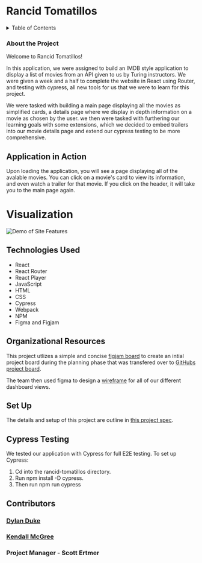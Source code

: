 # Rancid Tomatillos

<details>
  <summary>Table of Contents</summary>
  <ol>
    <li><a href="#about-the-project">About the Project</a></li>
    <li><a href="#set-up">Set Up</a></li>
    <li><a href="#application-in-action">Application in Action</a></li>
    <li><a href="#contributors">Contributors</a></li>
    <li><a href="#technologies-used">Technologies Used</a></li>
    <li><a href="#organizational-resources">Organizational Resources</a></li>
    <li><a href="#cypress-testing">Cypress Testing</a></li>
  </ol>
</details>

### About the Project
Welcome to Rancid Tomatillos!

   
In this application, we were assigned to build an IMDB style application to display a list of movies from an API given to us by Turing instructors. We were given a week and 
a half to complete the website in React using Router, and testing with cypress, all new 
tools for us that we were to learn for this project.

    
We were tasked with building a main page displaying all the movies as simplified cards, a details page where we display in depth information on a movie as chosen by the user. 
we then were tasked with furthering our learning goals with some extensions, which we decided to embed trailers into our movie details page and extend our cypress testing to be more comprehensive.


## Application in Action

Upon loading the application, you will see a page displaying all of the avalable movies.
You can click on a movie's card to view its information, and even watch a trailer 
for that movie. If you click on the header, it will take you to the main page again.

# Visualization
![Demo of Site Features](https://media.giphy.com/media/SpfCbAfAPoQUyWlTqO/giphy.gif)


## Technologies Used

- React
- React Router
- React Player
- JavaScript
- HTML
- CSS
- Cypress
- Webpack
- NPM
- Figma and Figjam

## Organizational Resources

This project utlizes a simple and concise [figjam board](https://www.figma.com/file/YqhwZlTqNIZbO8a4peaPmg/Rancid-Tomatillos?node-id=0%3A1) to create an intial project board during the planning phase that was transfered over to [GitHubs project board](https://github.com/kendallm360/rotten-tomatillos/projects/1).  

The team then used figma to design a [wireframe](https://www.figma.com/file/6UkVkrxyQVjI2115GzNDyl/Rotten-tomatillos-2?node-id=0%3A1) for all of our different dashboard views. 

## Set Up
The details and setup of this project are outline in [this project spec](https://frontend.turing.edu/projects/module-3/rancid-tomatillos-v3.html).

## Cypress Testing

We tested our application with Cypress for full E2E testing. To set up Cypress:
1. Cd into the rancid-tomatillos directory.
2. Run npm install -D cypress.
3. Then run npm run cypress

## Contributors

### [Dylan Duke](https://github.com/laytonmaes)

### [Kendall McGree](https://github.com/kendallm360)

### Project Manager - Scott Ertmer
